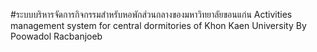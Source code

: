 #ระบบบริหารจัดการกิจกรรมสำหรับหอพักส่วนกลางของมหาวิทยาลัยขอนแก่น
Activities management system for central dormitories of Khon Kaen University
By 
Poowadol Racbanjoeb
